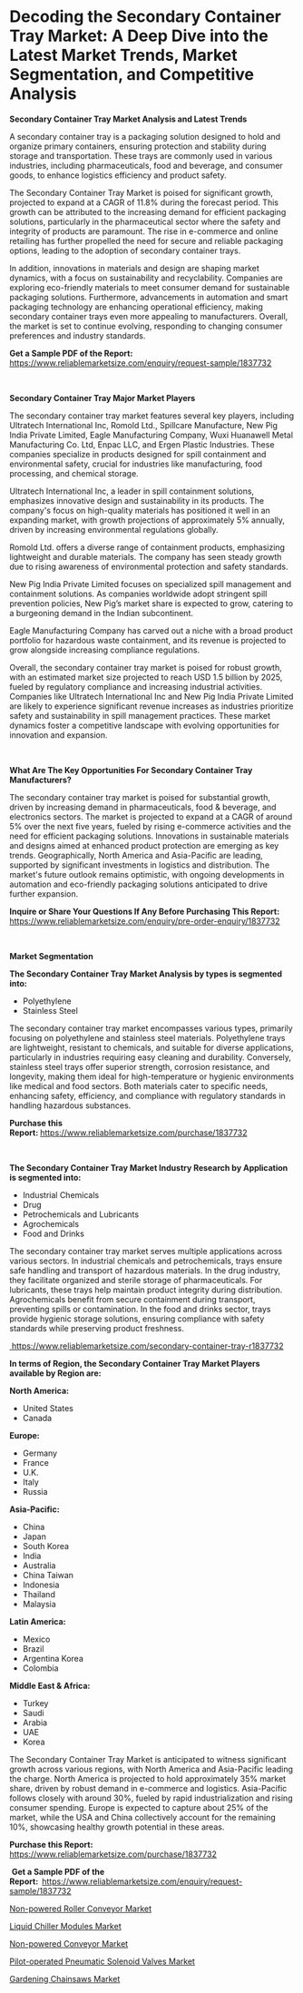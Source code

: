 <p><h1>Decoding the Secondary Container Tray Market: A Deep Dive into the Latest Market Trends, Market Segmentation, and Competitive Analysis</h1></p><p><strong>Secondary Container Tray Market Analysis and Latest Trends</strong></p>
<p><p>A secondary container tray is a packaging solution designed to hold and organize primary containers, ensuring protection and stability during storage and transportation. These trays are commonly used in various industries, including pharmaceuticals, food and beverage, and consumer goods, to enhance logistics efficiency and product safety.</p><p>The Secondary Container Tray Market is poised for significant growth, projected to expand at a CAGR of 11.8% during the forecast period. This growth can be attributed to the increasing demand for efficient packaging solutions, particularly in the pharmaceutical sector where the safety and integrity of products are paramount. The rise in e-commerce and online retailing has further propelled the need for secure and reliable packaging options, leading to the adoption of secondary container trays.</p><p>In addition, innovations in materials and design are shaping market dynamics, with a focus on sustainability and recyclability. Companies are exploring eco-friendly materials to meet consumer demand for sustainable packaging solutions. Furthermore, advancements in automation and smart packaging technology are enhancing operational efficiency, making secondary container trays even more appealing to manufacturers. Overall, the market is set to continue evolving, responding to changing consumer preferences and industry standards.</p></p>
<p><strong>Get a Sample PDF of the Report:&nbsp;</strong> <a href="https://www.reliablemarketsize.com/enquiry/request-sample/1837732?utm_campaign=2095&utm_medium=2&utm_source=Github&utm_content=ia&utm_term=12042025&utm_id=secondary-container-tray">https://www.reliablemarketsize.com/enquiry/request-sample/1837732</a></p>
<p>&nbsp;</p>
<p><strong>Secondary Container Tray Major Market Players</strong></p>
<p><p>The secondary container tray market features several key players, including Ultratech International Inc, Romold Ltd., Spillcare Manufacture, New Pig India Private Limited, Eagle Manufacturing Company, Wuxi Huanawell Metal Manufacturing Co. Ltd, Enpac LLC, and Ergen Plastic Industries. These companies specialize in products designed for spill containment and environmental safety, crucial for industries like manufacturing, food processing, and chemical storage.</p><p>Ultratech International Inc, a leader in spill containment solutions, emphasizes innovative design and sustainability in its products. The company's focus on high-quality materials has positioned it well in an expanding market, with growth projections of approximately 5% annually, driven by increasing environmental regulations globally.</p><p>Romold Ltd. offers a diverse range of containment products, emphasizing lightweight and durable materials. The company has seen steady growth due to rising awareness of environmental protection and safety standards.</p><p>New Pig India Private Limited focuses on specialized spill management and containment solutions. As companies worldwide adopt stringent spill prevention policies, New Pig’s market share is expected to grow, catering to a burgeoning demand in the Indian subcontinent.</p><p>Eagle Manufacturing Company has carved out a niche with a broad product portfolio for hazardous waste containment, and its revenue is projected to grow alongside increasing compliance regulations.</p><p>Overall, the secondary container tray market is poised for robust growth, with an estimated market size projected to reach USD 1.5 billion by 2025, fueled by regulatory compliance and increasing industrial activities. Companies like Ultratech International Inc and New Pig India Private Limited are likely to experience significant revenue increases as industries prioritize safety and sustainability in spill management practices. These market dynamics foster a competitive landscape with evolving opportunities for innovation and expansion.</p></p>
<p>&nbsp;</p>
<p><strong>What Are The Key Opportunities For Secondary Container Tray Manufacturers?</strong></p>
<p><p>The secondary container tray market is poised for substantial growth, driven by increasing demand in pharmaceuticals, food & beverage, and electronics sectors. The market is projected to expand at a CAGR of around 5% over the next five years, fueled by rising e-commerce activities and the need for efficient packaging solutions. Innovations in sustainable materials and designs aimed at enhanced product protection are emerging as key trends. Geographically, North America and Asia-Pacific are leading, supported by significant investments in logistics and distribution. The market's future outlook remains optimistic, with ongoing developments in automation and eco-friendly packaging solutions anticipated to drive further expansion.</p></p>
<p><strong>Inquire or Share Your Questions If Any Before Purchasing This Report:</strong> <a href="https://www.reliablemarketsize.com/enquiry/pre-order-enquiry/1837732?utm_campaign=2095&utm_medium=2&utm_source=Github&utm_content=ia&utm_term=12042025&utm_id=secondary-container-tray">https://www.reliablemarketsize.com/enquiry/pre-order-enquiry/1837732</a></p>
<p>&nbsp;</p>
<p><strong>Market Segmentation</strong></p>
<p><strong>The Secondary Container Tray Market Analysis by types is segmented into:</strong></p>
<p><ul><li>Polyethylene</li><li>Stainless Steel</li></ul></p>
<p><p>The secondary container tray market encompasses various types, primarily focusing on polyethylene and stainless steel materials. Polyethylene trays are lightweight, resistant to chemicals, and suitable for diverse applications, particularly in industries requiring easy cleaning and durability. Conversely, stainless steel trays offer superior strength, corrosion resistance, and longevity, making them ideal for high-temperature or hygienic environments like medical and food sectors. Both materials cater to specific needs, enhancing safety, efficiency, and compliance with regulatory standards in handling hazardous substances.</p></p>
<p><strong>Purchase this Report:&nbsp;</strong><a href="https://www.reliablemarketsize.com/purchase/1837732?utm_campaign=2095&utm_medium=2&utm_source=Github&utm_content=ia&utm_term=12042025&utm_id=secondary-container-tray">https://www.reliablemarketsize.com/purchase/1837732</a></p>
<p>&nbsp;</p>
<p><strong>The Secondary Container Tray Market Industry Research by Application is segmented into:</strong></p>
<p><ul><li>Industrial Chemicals</li><li>Drug</li><li>Petrochemicals and Lubricants</li><li>Agrochemicals</li><li>Food and Drinks</li></ul></p>
<p><p>The secondary container tray market serves multiple applications across various sectors. In industrial chemicals and petrochemicals, trays ensure safe handling and transport of hazardous materials. In the drug industry, they facilitate organized and sterile storage of pharmaceuticals. For lubricants, these trays help maintain product integrity during distribution. Agrochemicals benefit from secure containment during transport, preventing spills or contamination. In the food and drinks sector, trays provide hygienic storage solutions, ensuring compliance with safety standards while preserving product freshness.</p></p>
<p><a href="https://www.reliablemarketsize.com/secondary-container-tray-r1837732?utm_campaign=2095&utm_medium=2&utm_source=Github&utm_content=ia&utm_term=12042025&utm_id=secondary-container-tray">&nbsp;https://www.reliablemarketsize.com/secondary-container-tray-r1837732</a></p>
<p><strong>In terms of Region, the Secondary Container Tray Market Players available by Region are:</strong></p>
<p>
    <p> <strong> North America: </strong>
        <ul>
            <li>United States</li>
            <li>Canada</li>
        </ul>
        </p> 
    <p> <strong> Europe: </strong>
        <ul>
            <li>Germany</li>
            <li>France</li>
            <li>U.K.</li>
            <li>Italy</li>
            <li>Russia</li>
        </ul>
        </p> 
    <p> <strong> Asia-Pacific: </strong>
        <ul>
            <li>China</li>
            <li>Japan</li>
            <li>South Korea</li>
            <li>India</li>
            <li>Australia</li>
            <li>China Taiwan</li>
            <li>Indonesia</li>
            <li>Thailand</li>
            <li>Malaysia</li>
        </ul>
        </p> 
    <p> <strong> Latin America: </strong>
        <ul>
            <li>Mexico</li>
            <li>Brazil</li>
            <li>Argentina Korea</li>
            <li>Colombia</li>
        </ul>
        </p> 
    <p> <strong> Middle East & Africa: </strong>
        <ul>
            <li>Turkey</li>
            <li>Saudi</li>
            <li>Arabia</li>
            <li>UAE</li>
            <li>Korea</li>
        </ul>
    </p>
    </p>
<p><p>The Secondary Container Tray Market is anticipated to witness significant growth across various regions, with North America and Asia-Pacific leading the charge. North America is projected to hold approximately 35% market share, driven by robust demand in e-commerce and logistics. Asia-Pacific follows closely with around 30%, fueled by rapid industrialization and rising consumer spending. Europe is expected to capture about 25% of the market, while the USA and China collectively account for the remaining 10%, showcasing healthy growth potential in these areas.</p></p>
<p><strong>Purchase this Report: </strong><a href="https://www.reliablemarketsize.com/purchase/1837732?utm_campaign=2095&utm_medium=2&utm_source=Github&utm_content=ia&utm_term=12042025&utm_id=secondary-container-tray">https://www.reliablemarketsize.com/purchase/1837732</a></p>
<p>&nbsp;<strong>Get a Sample PDF of the Report:&nbsp;&nbsp;</strong><a href="https://www.reliablemarketsize.com/enquiry/request-sample/1837732?utm_campaign=2095&utm_medium=2&utm_source=Github&utm_content=ia&utm_term=12042025&utm_id=secondary-container-tray">https://www.reliablemarketsize.com/enquiry/request-sample/1837732</a></p>
<p><strong></strong></p>
<p><p><a href="https://github.com/sca704osol/Market-Research-Report-List-1/blob/main/non-powered-roller-conveyor-market.md?utm_campaign=2095&utm_medium=2&utm_source=Github&utm_content=ia&utm_term=12042025&utm_id=secondary-container-tray">Non-powered Roller Conveyor Market</a></p><p><a href="https://github.com/vjorelaclliv/Market-Research-Report-List-1/blob/main/liquid-chiller-modules-market.md?utm_campaign=2095&utm_medium=2&utm_source=Github&utm_content=ia&utm_term=12042025&utm_id=secondary-container-tray">Liquid Chiller Modules Market</a></p><p><a href="https://github.com/nicoletavirag/Market-Research-Report-List-5/blob/main/non-powered-conveyor-market.md?utm_campaign=2095&utm_medium=2&utm_source=Github&utm_content=ia&utm_term=12042025&utm_id=secondary-container-tray">Non-powered Conveyor Market</a></p><p><a href="https://github.com/kbollin866/Market-Research-Report-List-1/blob/main/pilot-operated-pneumatic-solenoid-valves-market.md?utm_campaign=2095&utm_medium=2&utm_source=Github&utm_content=ia&utm_term=12042025&utm_id=secondary-container-tray">Pilot-operated Pneumatic Solenoid Valves Market</a></p><p><a href="https://github.com/techerghalim/Market-Research-Report-List-1/blob/main/gardening-chainsaws-market.md?utm_campaign=2095&utm_medium=2&utm_source=Github&utm_content=ia&utm_term=12042025&utm_id=secondary-container-tray">Gardening Chainsaws Market</a></p></p>